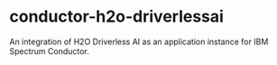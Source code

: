 # conductor-h2o-driverlessai
An integration of H2O Driverless AI as an application instance for IBM Spectrum Conductor.
